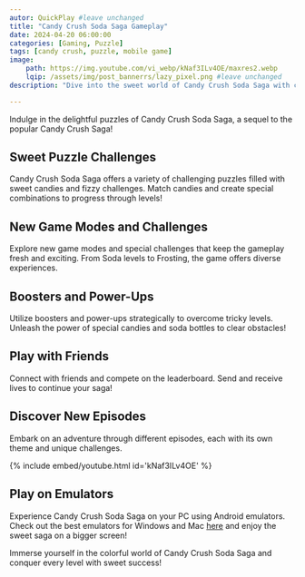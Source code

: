 ```yaml
---
autor: QuickPlay #leave unchanged
title: "Candy Crush Soda Saga Gameplay"
date: 2024-04-20 06:00:00
categories: [Gaming, Puzzle]
tags: [candy crush, puzzle, mobile game]
image: 
    path: https://img.youtube.com/vi_webp/kNaf3ILv4OE/maxres2.webp 
    lqip: /assets/img/post_bannerrs/lazy_pixel.png #leave unchanged
description: "Dive into the sweet world of Candy Crush Soda Saga with challenging puzzles and delicious treats!"

---
```


Indulge in the delightful puzzles of Candy Crush Soda Saga, a sequel to the popular Candy Crush Saga!

## Sweet Puzzle Challenges
Candy Crush Soda Saga offers a variety of challenging puzzles filled with sweet candies and fizzy challenges. Match candies and create special combinations to progress through levels!

## New Game Modes and Challenges
Explore new game modes and special challenges that keep the gameplay fresh and exciting. From Soda levels to Frosting, the game offers diverse experiences.

## Boosters and Power-Ups
Utilize boosters and power-ups strategically to overcome tricky levels. Unleash the power of special candies and soda bottles to clear obstacles!

## Play with Friends
Connect with friends and compete on the leaderboard. Send and receive lives to continue your saga!

## Discover New Episodes
Embark on an adventure through different episodes, each with its own theme and unique challenges.

{% include embed/youtube.html id='kNaf3ILv4OE' %}

## Play on Emulators
Experience Candy Crush Soda Saga on your PC using Android emulators. Check out the best emulators for Windows and Mac [here](https://quickplaymobile.github.io/posts/Top-10-Best-Android-Emulators-for-Windows-and-Mac/) and enjoy the sweet saga on a bigger screen!

Immerse yourself in the colorful world of Candy Crush Soda Saga and conquer every level with sweet success!
